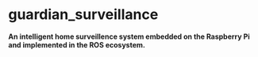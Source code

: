 # guardian_surveillance
**An intelligent home surveillence system embedded on the Raspberry Pi and implemented in the ROS ecosystem.**

